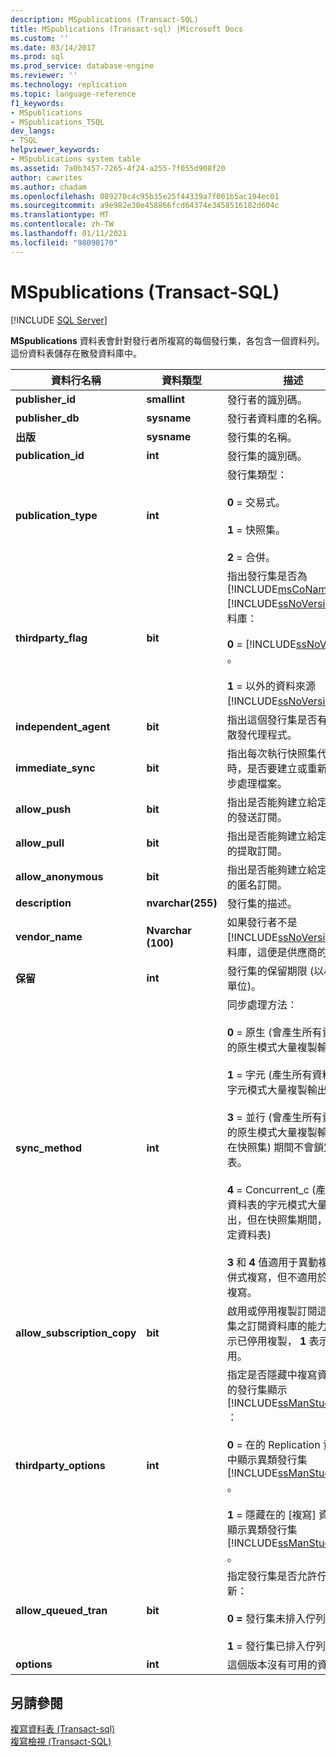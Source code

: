 ```yaml
---
description: MSpublications (Transact-SQL)
title: MSpublications (Transact-sql) |Microsoft Docs
ms.custom: ''
ms.date: 03/14/2017
ms.prod: sql
ms.prod_service: database-engine
ms.reviewer: ''
ms.technology: replication
ms.topic: language-reference
f1_keywords:
- MSpublications
- MSpublications_TSQL
dev_langs:
- TSQL
helpviewer_keywords:
- MSpublications system table
ms.assetid: 7a0b3457-7265-4f24-a255-7f055d908f20
author: cawrites
ms.author: chadam
ms.openlocfilehash: 089270c4c95b35e25f44339a7f001b5ac194ec01
ms.sourcegitcommit: a9e982e30e458866fcd64374e3458516182d604c
ms.translationtype: MT
ms.contentlocale: zh-TW
ms.lasthandoff: 01/11/2021
ms.locfileid: "98098170"
---
```

# <a name="mspublications-transact-sql"></a>MSpublications (Transact-SQL)
[!INCLUDE [SQL Server](../../includes/applies-to-version/sqlserver.md)]

  **MSpublications** 資料表會針對發行者所複寫的每個發行集，各包含一個資料列。 這份資料表儲存在散發資料庫中。  
  
|資料行名稱|資料類型|描述|  
|-----------------|---------------|-----------------|  
|**publisher_id**|**smallint**|發行者的識別碼。|  
|**publisher_db**|**sysname**|發行者資料庫的名稱。|  
|**出版**|**sysname**|發行集的名稱。|  
|**publication_id**|**int**|發行集的識別碼。|  
|**publication_type**|**int**|發行集類型：<br /><br /> **0** = 交易式。<br /><br /> **1** = 快照集。<br /><br /> **2** = 合併。|  
|**thirdparty_flag**|**bit**|指出發行集是否為 [!INCLUDE[msCoName](../../includes/msconame-md.md)] [!INCLUDE[ssNoVersion](../../includes/ssnoversion-md.md)] 資料庫：<br /><br /> **0**  =  [!INCLUDE[ssNoVersion](../../includes/ssnoversion-md.md)] 。<br /><br /> **1** = 以外的資料來源 [!INCLUDE[ssNoVersion](../../includes/ssnoversion-md.md)] 。|  
|**independent_agent**|**bit**|指出這個發行集是否有獨立的散發代理程式。|  
|**immediate_sync**|**bit**|指出每次執行快照集代理程式時，是否要建立或重新建立同步處理檔案。|  
|**allow_push**|**bit**|指出是否能夠建立給定發行集的發送訂閱。|  
|**allow_pull**|**bit**|指出是否能夠建立給定發行集的提取訂閱。|  
|**allow_anonymous**|**bit**|指出是否能夠建立給定發行集的匿名訂閱。|  
|**description**|**nvarchar(255)**|發行集的描述。|  
|**vendor_name**|**Nvarchar (100)**|如果發行者不是 [!INCLUDE[ssNoVersion](../../includes/ssnoversion-md.md)] 資料庫，這便是供應商的名稱。|  
|**保留**|**int**|發行集的保留期限 (以小時為單位)。|  
|**sync_method**|**int**|同步處理方法：<br /><br /> **0** = 原生 (會產生所有資料表) 的原生模式大量複製輸出。<br /><br /> **1** = 字元 (產生所有資料表) 的字元模式大量複製輸出。<br /><br /> **3** = 並行 (會產生所有資料表的原生模式大量複製輸出，但在快照集) 期間不會鎖定資料表。<br /><br /> **4** = Concurrent_c (產生所有資料表的字元模式大量複製輸出，但在快照集期間，不會鎖定資料表) <br /><br /> **3** 和 **4** 值適用于異動複寫和合併式複寫，但不適用於快照式複寫。|  
|**allow_subscription_copy**|**bit**|啟用或停用複製訂閱這個發行集之訂閱資料庫的能力。 **0** 表示已停用複製， **1** 表示已啟用。|  
|**thirdparty_options**|**int**|指定是否隱藏中複寫資料夾中的發行集顯示 [!INCLUDE[ssManStudioFull](../../includes/ssmanstudiofull-md.md)] ：<br /><br /> **0** = 在的 Replication 資料夾中顯示異類發行集 [!INCLUDE[ssManStudioFull](../../includes/ssmanstudiofull-md.md)] 。<br /><br /> **1** = 隱藏在的 [複寫] 資料夾中顯示異類發行集 [!INCLUDE[ssManStudioFull](../../includes/ssmanstudiofull-md.md)] 。|  
|**allow_queued_tran**|**bit**|指定發行集是否允許佇列更新：<br /><br /> **0 =** 發行集未排入佇列。<br /><br /> **1** = 發行集已排入佇列。|  
|**options**|**int**|這個版本沒有可用的資訊。|  
  
## <a name="see-also"></a>另請參閱  
 [複寫資料表 &#40;Transact-sql&#41;](../../relational-databases/system-tables/replication-tables-transact-sql.md)   
 [複寫檢視 &#40;Transact-SQL&#41;](../../relational-databases/system-views/replication-views-transact-sql.md)  
  
  
